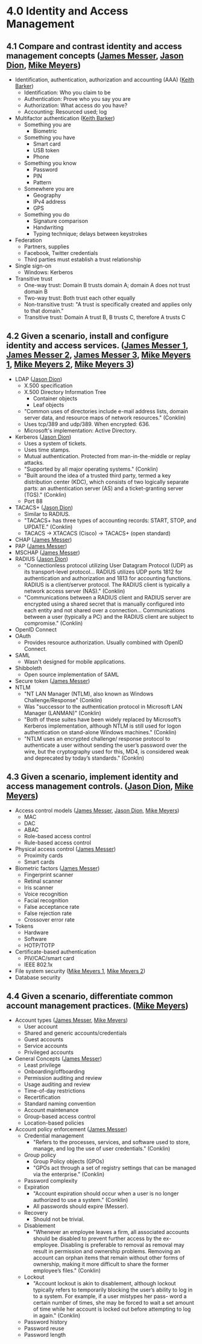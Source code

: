 # 4.0 Identity and Access Management

## 4.1 Compare and contrast identity and access management concepts ([James Messer](https://www.youtube.com/watch?v=xNQXoxeQYiU&list=PL5ysgoFoCpZEM8cboeHdRDePc2bOU9CN1&index=90), [Jason Dion](https://www.udemy.com/program/comptia-security/learn/2015076/lecture/13219566#overview), [Mike Meyers](https://www.udemy.com/course/comptia-security-certification-sy0-501-the-total-course/learn/lecture/9826746#overview))

- Identification, authentication,
  authorization and accounting (AAA) ([Keith Barker](https://www.cbtnuggets.com/learn/it-training/playlist/nrn:playlist:certification:5b5b6ecb4c71f356450e6ad1/68?autostart=1))
  - Identification: Who you claim to be
  - Authentication: Prove who you say you are
  - Authorization: What access do you have?
  - Accounting: Resourced used; log
- Multifactor authentication ([Keith Barker](https://www.cbtnuggets.com/learn/it-training/playlist/nrn:playlist:certification:5b5b6ecb4c71f356450e6ad1/70?autostart=1))
  - Something you are
    - Biometric
  - Something you have
    - Smart card
    - USB token
    - Phone
  - Something you know
    - Password
    - PIN
    - Pattern
  - Somewhere you are
    - Geography
    - IPv4 address
    - GPS
  - Something you do
    - Signature comparison
    - Handwriting
    - Typing technique; delays between keystrokes
- Federation
  - Partners, supplies
  - Facebook, Twitter credentials
  - Third parties must establish a trust relationship
- Single sign-on
  - Windows: Kerberos
- Transitive trust
  - One-way trust: Domain B trusts domain A; domain A does not trust domain B
  - Two-way trust: Both trust each other equally
  - Non-transitive trust: "A trust is specifically created and applies only to that domain."
  - Transitive trust: Domain A trust B, B trusts C, therefore A trusts C

## 4.2 Given a scenario, install and configure identity and access services. ([James Messer 1](https://www.youtube.com/watch?v=c7go75lBi0w&list=PL5ysgoFoCpZEM8cboeHdRDePc2bOU9CN1&index=91), [James Messer 2](https://www.youtube.com/watch?v=20X8WVwvUh4&list=PL5ysgoFoCpZEM8cboeHdRDePc2bOU9CN1&index=92), [James Messer 3](https://www.youtube.com/watch?v=Gs-7mAdEMek&list=PL5ysgoFoCpZEM8cboeHdRDePc2bOU9CN1&index=93), [Mike Meyers 1](https://www.udemy.com/course/comptia-security-certification-sy0-501-the-total-course/learn/lecture/9826802#overview), [Mike Meyers 2](https://www.udemy.com/course/comptia-security-certification-sy0-501-the-total-course/learn/lecture/9826808#overview), [Mike Meyers 3](https://www.udemy.com/course/comptia-security-certification-sy0-501-the-total-course/learn/lecture/9826814#overview))

- LDAP ([Jason Dion](https://www.udemy.com/program/comptia-security/learn/2015076/lecture/13219576#overview))
  - X.500 specification
  - X.500 Directory Information Tree
    - Container objects
    - Leaf objects
  - "Common uses of directories include e-mail address lists, domain server data, and resource maps of network resources." (Conklin)
  - Uses tcp/389 and udp/389. When encrypted: 636.
  - Microsoft's implementation: Active Directory.
- Kerberos ([Jason Dion](https://www.udemy.com/program/comptia-security/learn/2015076/lecture/13219576#overview))
  - Uses a system of tickets.
  - Uses time stamps.
  - Mutual authentication. Protected from man-in-the-middle or replay attacks.
  - "Supported by all major operating systems." (Conklin)
  - "Built around the idea of a trusted third party, termed a key distribution center (KDC), which consists of two logically separate parts: an authentication server (AS) and a ticket-granting server (TGS)." (Conklin)
  - Port 88
- TACACS+ ([Jason Dion](https://www.udemy.com/program/comptia-security/learn/2015076/lecture/13219620#overview))
  - Similar to RADIUS.
  - "TACACS+ has three types of accounting records: START, STOP, and UPDATE." (Conklin)
  - TACACS -> XTACACS (Cisco) -> TACACS+ (open standard)
- CHAP ([James Messer](https://www.youtube.com/watch?v=20X8WVwvUh4&list=PL5ysgoFoCpZEM8cboeHdRDePc2bOU9CN1&index=92))
- PAP ([James Messer](https://www.youtube.com/watch?v=20X8WVwvUh4&list=PL5ysgoFoCpZEM8cboeHdRDePc2bOU9CN1&index=92))
- MSCHAP ([James Messer](https://www.youtube.com/watch?v=20X8WVwvUh4&list=PL5ysgoFoCpZEM8cboeHdRDePc2bOU9CN1&index=92))
- RADIUS ([Jason Dion](https://www.udemy.com/program/comptia-security/learn/2015076/lecture/13219620#overview))
  - "Connectionless protocol utilizing User Datagram Protocol (UDP) as its transport-level protocol... RADIUS utilizes UDP ports 1812 for authentication and authorization and 1813 for accounting functions. RADIUS is a client/server protocol. The RADIUS client is typically a network access server (NAS)." (Conklin)
  - "Communications between a RADIUS client and RADIUS server are encrypted using a shared secret that is manually configured into each entity and not shared over a connection... Communications between a user (typically a PC) and the RADIUS client are subject to compromise." (Conklin)
- OpenID Connect
- OAuth
  - Provides resource authorization. Usually combined with OpenID Connect.
- SAML
  - Wasn't designed for mobile applications.
- Shibboleth
  - Open source implementation of SAML
- Secure token ([James Messer](https://www.youtube.com/watch?v=Gs-7mAdEMek&list=PL5ysgoFoCpZEM8cboeHdRDePc2bOU9CN1&index=93))
- NTLM
  - "NT LAN Manager (NTLM), also known as Windows Challenge/Response" (Conklin)
  - Was "successor to the authentication protocol in Microsoft LAN Manager (LANMAN)" (Conklin)
  - "Both of these suites have been widely replaced by Microsoft’s Kerberos implementation, although NTLM is still used for logon authentication on stand-alone Windows machines." (Conklin)
  - "NTLM uses an encrypted challenge/ response protocol to authenticate a user without sending the user’s password over the wire, but the cryptography used for this, MD4, is considered weak and deprecated by today’s standards." (Conklin)

## 4.3 Given a scenario, implement identity and access management controls. ([Jason Dion](https://www.udemy.com/program/comptia-security/learn/2015076/lecture/13219636#overview), [Mike Meyers](https://www.udemy.com/course/comptia-security-certification-sy0-501-the-total-course/learn/lecture/9826754#overview))

- Access control models ([James Messer](https://www.youtube.com/watch?v=XQ8GDSUUvPY&list=PL5ysgoFoCpZEM8cboeHdRDePc2bOU9CN1&index=94), [Jason Dion](https://www.udemy.com/program/comptia-security/learn/2015076/lecture/13219640#overview), [Mike Meyers](https://www.udemy.com/course/comptia-security-certification-sy0-501-the-total-course/learn/lecture/9826764#overview))
  - MAC
  - DAC
  - ABAC
  - Role-based access control
  - Rule-based access control
- Physical access control ([James Messer](https://www.youtube.com/watch?v=hZ2voph67v8&list=PL5ysgoFoCpZEM8cboeHdRDePc2bOU9CN1&index=95))
  - Proximity cards
  - Smart cards
- Biometric factors ([James Messer](https://www.youtube.com/watch?v=hZ2voph67v8&list=PL5ysgoFoCpZEM8cboeHdRDePc2bOU9CN1&index=95))
  - Fingerprint scanner
  - Retinal scanner
  - Iris scanner
  - Voice recognition
  - Facial recognition
  - False acceptance rate
  - False rejection rate
  - Crossover error rate
- Tokens
  - Hardware
  - Software
  - HOTP/TOTP
- Certificate-based authentication
  - PIV/CAC/smart card
  - IEEE 802.1x
- File system security ([Mike Meyers 1](https://www.udemy.com/course/comptia-security-certification-sy0-501-the-total-course/learn/lecture/9826782#overview), [Mike Meyers 2](https://www.udemy.com/course/comptia-security-certification-sy0-501-the-total-course/learn/lecture/9826786#overview))
- Database security

## 4.4 Given a scenario, differentiate common account management practices. ([Mike Meyers](https://www.udemy.com/course/comptia-security-certification-sy0-501-the-total-course/learn/lecture/9826774#overview))

- Account types ([James Messer](https://www.youtube.com/watch?v=aP-UR4dcQTA&list=PL5ysgoFoCpZEM8cboeHdRDePc2bOU9CN1&index=96), [Mike Meyers](https://www.udemy.com/course/comptia-security-certification-sy0-501-the-total-course/learn/lecture/9826792#overview))
  - User account
  - Shared and generic
    accounts/credentials
  - Guest accounts
  - Service accounts
  - Privileged accounts
- General Concepts ([James Messer](https://www.youtube.com/watch?v=Wj9Tfg9UeOY&list=PL5ysgoFoCpZEM8cboeHdRDePc2bOU9CN1&index=97))
  - Least privilege
  - Onboarding/offboarding
  - Permission auditing and review
  - Usage auditing and review
  - Time-of-day restrictions
  - Recertification
  - Standard naming convention
  - Account maintenance
  - Group-based access control
  - Location-based policies
- Account policy enforcement ([James Messer](https://www.youtube.com/watch?v=Hasbtq2LS9c&list=PL5ysgoFoCpZEM8cboeHdRDePc2bOU9CN1&index=98))
  - Credential management
    - "Refers to the processes, services, and software used to store, manage, and log the use of user credentials." (Conklin)
  - Group policy
    - Group Policy objects (GPOs)
    - "GPOs act through a set of registry settings that can be managed via the enterprise." (Conklin)
  - Password complexity
  - Expiration
    - "Account expiration should occur when a user is no longer authorized to use a system." (Conklin)
    - All passwords should expire (Messer).
  - Recovery
    - Should not be trivial.
  - Disablement
    - "Whenever an employee leaves a firm, all associated accounts should be disabled to prevent further access by the ex-employee. Disabling is preferable to removal as removal may result in permission and ownership problems. Removing an account can orphan items that remain without other forms of ownership, making it more difficult to share the former employee’s files." (Conklin)
  - Lockout
    - "Account lockout is akin to disablement, although lockout typically refers to temporarily blocking the user’s ability to log in to a system. For example, if a user mistypes her pass- word a certain number of times, she may be forced to wait a set amount of time while her account is locked out before attempting to log in again." (Conklin)
  - Password history
  - Password reuse
  - Password length
